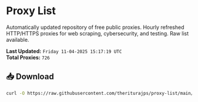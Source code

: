 # Proxy List

Automatically updated repository of free public proxies. Hourly refreshed HTTP/HTTPS proxies for web scraping, cybersecurity, and testing. Raw list available.

**Last Updated:** `Friday 11-04-2025 15:17:19 UTC`  
**Total Proxies:** `726`

## 📥 Download
```bash
curl -O https://raw.githubusercontent.com/theriturajps/proxy-list/main/proxies.txt
